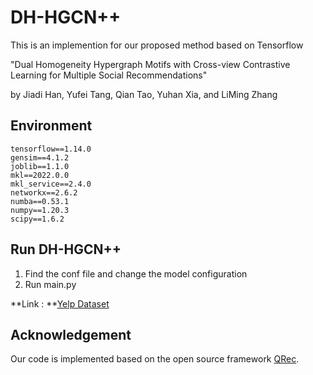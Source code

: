 # DH-HGCN++

This is an implemention for our proposed method based on Tensorflow

"Dual Homogeneity Hypergraph Motifs with Cross-view Contrastive Learning for Multiple Social Recommendations"

by Jiadi Han, Yufei Tang, Qian Tao, Yuhan Xia, and LiMing Zhang

## Environment

```
tensorflow==1.14.0
gensim==4.1.2
joblib==1.1.0
mkl==2022.0.0
mkl_service==2.4.0
networkx==2.6.2
numba==0.53.1
numpy==1.20.3
scipy==1.6.2
```

## Run DH-HGCN++

1. Find the conf file and change the model configuration
2. Run main.py

**Link : **[Yelp Dataset](https://pan.baidu.com/s/1JwGrmQo6bO1p5QcdEMRbnw?pwd=h5s4)

## Acknowledgement

Our code is implemented based on the open source framework [QRec](https://github.com/Coder-Yu/QRec).

